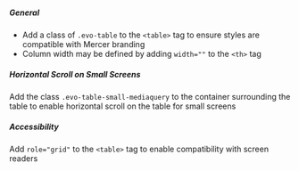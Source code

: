 ##### General

* Add a class of `.evo-table` to the `<table>` tag to ensure styles are compatible with Mercer branding
* Column width may be defined by adding `width=""` to the `<th>` tag

##### Horizontal Scroll on Small Screens

Add the class `.evo-table-small-mediaquery` to the container surrounding the table to enable horizontal scroll on the table for small screens

##### Accessibility

Add `role="grid"` to the `<table>` tag to enable compatibility with screen readers





